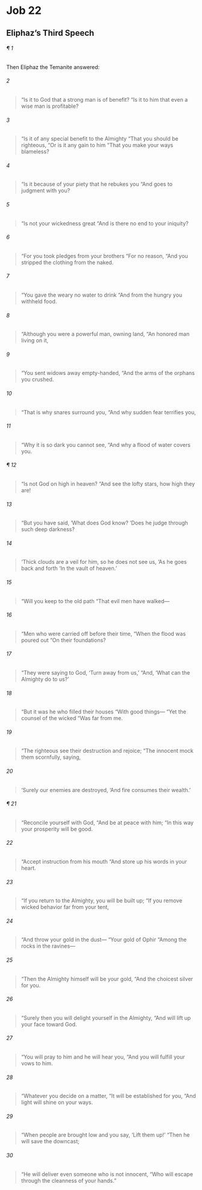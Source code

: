 # Job 22
## Eliphaz’s Third Speech
###### ¶ 1
Then Eliphaz the Temanite answered:
###### 2
> “Is it to God that a strong man is of benefit?
> “Is it to him that even a wise man is profitable?
###### 3
> “Is it of any special benefit to the Almighty
> “That you should be righteous,
> “Or is it any gain to him
> “That you make your ways blameless?
###### 4
> “Is it because of your piety that he rebukes you
> “And goes to judgment with you?
###### 5
> “Is not your wickedness great
> “And is there no end to your iniquity?
###### 6
> “For you took pledges from your brothers
> “For no reason,
> “And you stripped the clothing from the naked.
###### 7
> “You gave the weary no water to drink
> “And from the hungry you withheld food.
###### 8
> “Although you were a powerful man, owning land,
> “An honored man living on it,
###### 9
> “You sent widows away empty-handed,
> “And the arms of the orphans you crushed.
###### 10
> “That is why snares surround you,
> “And why sudden fear terrifies you,
###### 11
> “Why it is so dark you cannot see,
> “And why a flood of water covers you.
###### ¶ 12
> “Is not God on high in heaven?
> “And see the lofty stars, how high they are!
###### 13
> “But you have said, ‘What does God know?
> ‘Does he judge through such deep darkness?
###### 14
> ‘Thick clouds are a veil for him, so he does not see us,
> ‘As he goes back and forth
> ‘In the vault of heaven.’
###### 15
> “Will you keep to the old path
> “That evil men have walked—
###### 16
> “Men who were carried off before their time,
> “When the flood was poured out
> “On their foundations?
###### 17
> “They were saying to God, ‘Turn away from us,’
> “And, ‘What can the Almighty do to us?’
###### 18
> “But it was he who filled their houses
> “With good things—
> “Yet the counsel of the wicked
> “Was far from me.
###### 19
> “The righteous see their destruction and rejoice;
> “The innocent mock them scornfully, saying,
###### 20
> ‘Surely our enemies are destroyed,
> ‘And fire consumes their wealth.’
###### ¶ 21
> “Reconcile yourself with God,
> “And be at peace with him;
> “In this way your prosperity will be good.
###### 22
> “Accept instruction from his mouth
> “And store up his words in your heart.
###### 23
> “If you return to the Almighty, you will be built up;
> “If you remove wicked behavior far from your tent,
###### 24
> “And throw your gold in the dust—
> “Your gold of Ophir
> “Among the rocks in the ravines—
###### 25
> “Then the Almighty himself will be your gold,
> “And the choicest silver for you.
###### 26
> “Surely then you will delight yourself in the Almighty,
> “And will lift up your face toward God.
###### 27
> “You will pray to him and he will hear you,
> “And you will fulfill your vows to him.
###### 28
> “Whatever you decide on a matter,
> “It will be established for you,
> “And light will shine on your ways.
###### 29
> “When people are brought low and you say,
> ‘Lift them up!’
> “Then he will save the downcast;
###### 30
> “He will deliver even someone who is not innocent,
> “Who will escape through the cleanness of your hands.”
